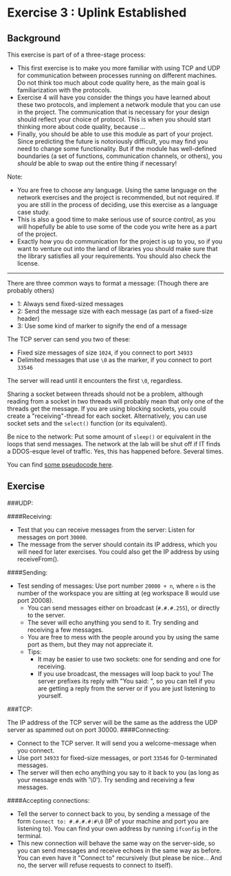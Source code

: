 Exercise 3 : Uplink Established
===============================

Background
----------

This exercise is part of of a three-stage process:
 - This first exercise is to make you more familiar with using TCP and UDP for communication between processes running on different machines. Do not think too much about code quality here, as the main goal is familiarization with the protocols.
 - Exercise 4 will have you consider the things you have learned about these two protocols, and implement a network module that you can use in the project. The communication that is necessary for your design should reflect your choice of protocol. This is when you should start thinking more about code quality, because ...
 - Finally, you should be able to use this module as part of your project. Since predicting the future is notoriously difficult, you may find you need to change some functionality. But if the module has well-defined boundaries (a set of functions, communication channels, or others), you *should* be able to swap out the entire thing if necessary!


Note:
 - You are free to choose any language. Using the same language on the network exercises and the project is recommended, but not required. If you are still in the process of deciding, use this exercise as a language case study.
 - This is also a good time to make serious use of source control, as you will hopefully be able to use some of the code you write here as a part of the project.
 - Exactly how you do communication for the project is up to you, so if you want to venture out into the land of libraries you should make sure that the library satisfies all your requirements. You should also check the license.

___

There are three common ways to format a message: (Though there are probably others)
 - 1: Always send fixed-sized messages
 - 2: Send the message size with each message (as part of a fixed-size header)
 - 3: Use some kind of marker to signify the end of a message

The TCP server can send you two of these:
 - Fixed size messages of size `1024`, if you connect to port `34933`
 - Delimited messages that use `\0` as the marker, if you connect to port `33546`

The server will read until it encounters the first `\0`, regardless.

Sharing a socket between threads should not be a problem, although reading from a socket in two threads will probably mean that only one of the threads get the message. If you are using blocking sockets, you could create a "receiving"-thread for each socket. Alternatively, you can use socket sets and the `select()` function (or its equivalent).

Be nice to the network: Put some amount of `sleep()` or equivalent in the loops that send messages. The network at the lab will be shut off if IT finds a DDOS-esque level of traffic. Yes, this has happened before. Several times.

You can find [some pseudocode here](resources.md).


Exercise
--------

###UDP:

####Receiving:
 - Test that you can receive messages from the server: Listen for messages on port `30000`.
 - The message from the server should contain its IP address, which you will need for later exercises. You could also get the IP address by using receiveFrom().

####Sending:
 - Test sending of messages: Use port number `20000 + n`, where `n` is the number of the workspace you are sitting at (eg workspace 8 would use port 20008).
   - You can send messages either on broadcast (`#.#.#.255`), or directly to the server.
   - The sever will echo anything you send to it. Try sending and receiving a few messages.
   - You are free to mess with the people around you by using the same port as them, but they may not appreciate it.
   - Tips:
     - It may be easier to use two sockets: one for sending and one for receiving.
     - If you use broadcast, the messages will loop back to you! The server prefixes its reply with "You said: ", so you can tell if you are getting a reply from the server or if you are just listening to yourself.


###TCP:

The IP address of the TCP server will be the same as the address the UDP server as spammed out on port 30000.
####Connecting:
 - Connect to the TCP server. It will send you a welcome-message when you connect.
  - Use port `34933` for fixed-size messages, or port `33546` for 0-terminated messages.
 - The server will then echo anything you say to it back to you (as long as your message ends with '\0'). Try sending and receiving a few messages.

####Accepting connections:
 - Tell the server to connect back to you, by sending a message of the form `Connect to: #.#.#.#:#\0` (IP of your machine and port you are listening to). You can find your own address by running `ifconfig` in the terminal.
 - This new connection will behave the same way on the server-side, so you can send messages and receive echoes in the same way as before. You can even have it "Connect to" recursively (but please be nice... And no, the server will refuse requests to connect to itself).













